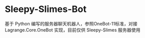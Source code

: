 # Sleepy-Slimes-Bot

基于 Python 编写的服务器聊天机器人，参照OneBot-11标准，对接 Lagrange.Core.OneBot 实现，目前仅供 Sleepy-Slimes 服务器使用
